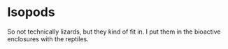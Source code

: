 # Isopods

So not technically lizards, but they kind of fit in.  I put them in the bioactive enclosures with the reptiles.
